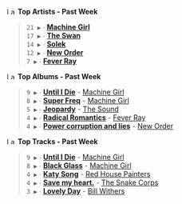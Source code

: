 <!--START_LASTFM_ARTISTS:{"period": "7day", "rows": 5}-->
<a href="https://last.fm" target="_blank"><img src="https://user-images.githubusercontent.com/17434202/215290617-e793598d-d7c9-428f-9975-156db1ba89cc.svg" alt="Last.fm Logo" width="18" height="13"/></a> **Top Artists - Past Week**

> `21 ▶️` ∙ **[Machine Girl](https://www.last.fm/music/Machine+Girl)**<br/>
> `17 ▶️` ∙ **[The Swan](https://www.last.fm/music/The+Swan)**<br/>
> `14 ▶️` ∙ **[Solek](https://www.last.fm/music/Solek)**<br/>
> `12 ▶️` ∙ **[New Order](https://www.last.fm/music/New+Order)**<br/>
> `7 ▶️` ∙ **[Fever Ray](https://www.last.fm/music/Fever+Ray)**<br/>
<!--END_LASTFM_ARTISTS-->

<!--START_LASTFM_ALBUMS:{"period": "7day", "rows": 5}-->
<a href="https://last.fm" target="_blank"><img src="https://user-images.githubusercontent.com/17434202/215290617-e793598d-d7c9-428f-9975-156db1ba89cc.svg" alt="Last.fm Logo" width="18" height="13"/></a> **Top Albums - Past Week**

> `9 ▶️` ∙ **[Until I Die](https://www.last.fm/music/Machine+Girl/Until+I+Die)** - [Machine Girl](https://www.last.fm/music/Machine+Girl)<br/>
> `8 ▶️` ∙ **[Super Freq](https://www.last.fm/music/Machine+Girl/Super+Freq)** - [Machine Girl](https://www.last.fm/music/Machine+Girl)<br/>
> `5 ▶️` ∙ **[Jeopardy](https://www.last.fm/music/The+Sound/Jeopardy)** - [The Sound](https://www.last.fm/music/The+Sound)<br/>
> `4 ▶️` ∙ **[Radical Romantics](https://www.last.fm/music/Fever+Ray/Radical+Romantics)** - [Fever Ray](https://www.last.fm/music/Fever+Ray)<br/>
> `4 ▶️` ∙ **[Power corruption and lies](https://www.last.fm/music/New+Order/Power+corruption+and+lies)** - [New Order](https://www.last.fm/music/New+Order)<br/>
<!--END_LASTFM_ALBUMS-->

<!--START_LASTFM_TRACKS:{"period": "7day", "rows": 5}-->
<a href="https://last.fm" target="_blank"><img src="https://user-images.githubusercontent.com/17434202/215290617-e793598d-d7c9-428f-9975-156db1ba89cc.svg" alt="Last.fm Logo" width="18" height="13"/></a> **Top Tracks - Past Week**

> `9 ▶️` ∙ **[Until I Die](https://www.last.fm/music/Machine+Girl/_/Until+I+Die)** - [Machine Girl](https://www.last.fm/music/Machine+Girl)<br/>
> `8 ▶️` ∙ **[Black Glass](https://www.last.fm/music/Machine+Girl/_/Black+Glass)** - [Machine Girl](https://www.last.fm/music/Machine+Girl)<br/>
> `4 ▶️` ∙ **[Katy Song](https://www.last.fm/music/Red+House+Painters/_/Katy+Song)** - [Red House Painters](https://www.last.fm/music/Red+House+Painters)<br/>
> `4 ▶️` ∙ **[Save my heart.](https://www.last.fm/music/The+Snake+Corps/_/Save+my+heart.)** - [The Snake Corps](https://www.last.fm/music/The+Snake+Corps)<br/>
> `3 ▶️` ∙ **[Lovely Day](https://www.last.fm/music/Bill+Withers/_/Lovely+Day)** - [Bill Withers](https://www.last.fm/music/Bill+Withers)<br/>
<!--END_LASTFM_TRACKS-->